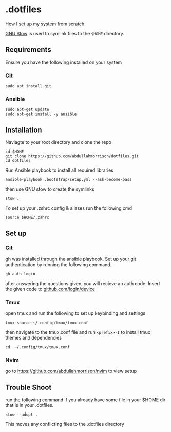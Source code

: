 # .dotfiles
How I set up my system from scratch.

[GNU Stow](https://www.youtube.com/watch?v=y6XCebnB9gs) is used to symlink files to the `$HOME` directory.

## Requirements
Ensure you have the following installed on your system

### Git
```
sudo apt install git
```

### Ansible
```
sudo apt-get update
sudo apt-get install -y ansible

```
## Installation
Naviagte to your root directory and clone the repo
```
cd $HOME
git clone https://github.com/abdullahmorrison/dotfiles.git
cd dotfiles
```

Run Ansible playbook to install all required libraries
```
ansible-playbook .bootstrap/setup.yml --ask-become-pass
```

then use GNU stow to create the symlinks
```
stow .
```

To set up your .zshrc config & aliases run the following cmd
```
source $HOME/.zshrc
```

## Set up
### Git
gh was installed through the ansible playbook. Set up your git authentication by running the following command.
```
gh auth login
```
after answering the questions given, you will recieve an auth code. Insert the given code to [github.com/login/device](https://github.com/login/device)

### Tmux
open tmux and run the following to set up keybinding and settings
```
tmux source ~/.config/tmux/tmux.conf
```
then navigate to the tmux.conf file and run `<prefix>-I` to install tmux themes and dependencies
```
cd  ~/.config/tmux/tmux.conf
```
### Nvim
go to https://github.com/abdullahmorrison/nvim to view setup

## Trouble Shoot
run the following command if you already have some file in your $HOME dir that is in your .dotfiles. 
```
stow --adopt .
```
This moves any conflicting files to the .dotfiles directory

